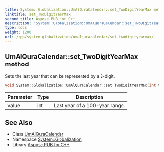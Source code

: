 ```yaml
---
title: System::Globalization::UmAlQuraCalendar::set_TwoDigitYearMax method
linktitle: set_TwoDigitYearMax
second_title: Aspose.PUB for C++
description: 'System::Globalization::UmAlQuraCalendar::set_TwoDigitYearMax method. Sets the last year that can be represented by a 2-digit in C++.'
type: docs
weight: 1200
url: /cpp/system.globalization/umalquracalendar/set_twodigityearmax/
---
```

## UmAlQuraCalendar::set_TwoDigitYearMax method


Sets the last year that can be represented by a 2-digit.

```cpp
void System::Globalization::UmAlQuraCalendar::set_TwoDigitYearMax(int value) override
```


| Parameter | Type | Description |
| --- | --- | --- |
| value | int | Last year of a 100-year range. |

## See Also

* Class [UmAlQuraCalendar](../)
* Namespace [System::Globalization](../../)
* Library [Aspose.PUB for C++](../../../)
